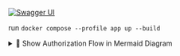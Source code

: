 [![Swagger UI](https://img.shields.io/badge/docs-Swagger_UI-blue?logo=swagger)](http://localhost:8080/swagger-ui/index.html)

run `docker compose --profile app up --build`

<details> <summary>🧩 Show Authorization Flow in Mermaid Diagram</summary>

```mermaid
sequenceDiagram
    participant C as Client
    participant A as API
    participant DB as Database
    Note right of A: Spring Security + JWT

    C->>A: POST /auth/register<br>{username, email, password}
    A->>DB: Save user with encrypted password
    DB-->>A: OK
    A-->>C: 201 Created

    C->>A: POST /auth/login<br>{email, password}
    A->>DB: Search user by email
    DB-->>A: User found
    A->>A: Verify password with BCrypt
    A->>A: Generate JWT
    A-->>C: 200 OK + Token JWT

    C->>A: GET /metrics<br>Authorization: Bearer {token}
    A->>A: Verify JWT token
    A->>DB: Fetch metrics
    A-->>C: 200 OK + metric data

```
</details>